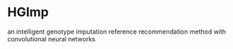 # HGImp
an intelligent genotype imputation reference recommendation method with convolutional neural networks
